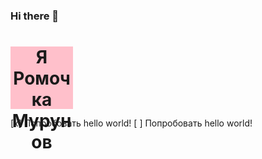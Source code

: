 ### Hi there 👋

<div align="center" id="box" style="width: 100px;
  height: 100px;
  background-color: pink;"> 

  <h1>Я Ромочка Мурунов</h1>
</div>

[x] Попробовать hello world!
[ ] Попробовать hello world!


<!--
**YoAsakura/YoAsakura** is a ✨ _special_ ✨ repository because its `README.md` (this file) appears on your GitHub profile.

Here are some ideas to get you started:

- 🔭 I’m currently working on ...
- 🌱 I’m currently learning ...
- 👯 I’m looking to collaborate on ...
- 🤔 I’m looking for help with ...
- 💬 Ask me about ...
- 📫 How to reach me: ...
- 😄 Pronouns: ...
- ⚡ Fun fact: ...
-->
